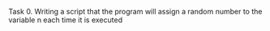 Task 0.  Writing a script that the program will assign a random number to the variable n each time it is executed
